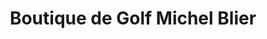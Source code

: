 ---
title: "Boutique de Golf Michel Blier"
url: /rimouski/boutique-de-golf-michel-blier/
shop: Sport
---